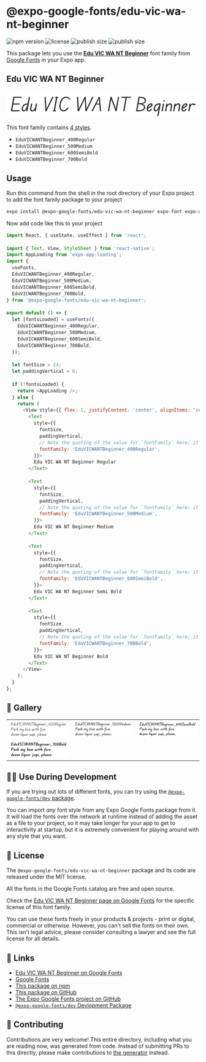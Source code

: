 # @expo-google-fonts/edu-vic-wa-nt-beginner

![npm version](https://flat.badgen.net/npm/v/@expo-google-fonts/edu-vic-wa-nt-beginner)
![license](https://flat.badgen.net/github/license/expo/google-fonts)
![publish size](https://flat.badgen.net/packagephobia/install/@expo-google-fonts/edu-vic-wa-nt-beginner)
![publish size](https://flat.badgen.net/packagephobia/publish/@expo-google-fonts/edu-vic-wa-nt-beginner)

This package lets you use the [**Edu VIC WA NT Beginner**](https://fonts.google.com/specimen/Edu+VIC+WA+NT+Beginner) font family from [Google Fonts](https://fonts.google.com/) in your Expo app.

## Edu VIC WA NT Beginner

![Edu VIC WA NT Beginner](./font-family.png)

This font family contains [4 styles](#-gallery).

- `EduVICWANTBeginner_400Regular`
- `EduVICWANTBeginner_500Medium`
- `EduVICWANTBeginner_600SemiBold`
- `EduVICWANTBeginner_700Bold`

## Usage

Run this command from the shell in the root directory of your Expo project to add the font family package to your project
```sh
expo install @expo-google-fonts/edu-vic-wa-nt-beginner expo-font expo-app-loading
```

Now add code like this to your project
```js
import React, { useState, useEffect } from 'react';

import { Text, View, StyleSheet } from 'react-native';
import AppLoading from 'expo-app-loading';
import {
  useFonts,
  EduVICWANTBeginner_400Regular,
  EduVICWANTBeginner_500Medium,
  EduVICWANTBeginner_600SemiBold,
  EduVICWANTBeginner_700Bold,
} from '@expo-google-fonts/edu-vic-wa-nt-beginner';

export default () => {
  let [fontsLoaded] = useFonts({
    EduVICWANTBeginner_400Regular,
    EduVICWANTBeginner_500Medium,
    EduVICWANTBeginner_600SemiBold,
    EduVICWANTBeginner_700Bold,
  });

  let fontSize = 24;
  let paddingVertical = 6;

  if (!fontsLoaded) {
    return <AppLoading />;
  } else {
    return (
      <View style={{ flex: 1, justifyContent: 'center', alignItems: 'center' }}>
        <Text
          style={{
            fontSize,
            paddingVertical,
            // Note the quoting of the value for `fontFamily` here; it expects a string!
            fontFamily: 'EduVICWANTBeginner_400Regular',
          }}>
          Edu VIC WA NT Beginner Regular
        </Text>

        <Text
          style={{
            fontSize,
            paddingVertical,
            // Note the quoting of the value for `fontFamily` here; it expects a string!
            fontFamily: 'EduVICWANTBeginner_500Medium',
          }}>
          Edu VIC WA NT Beginner Medium
        </Text>

        <Text
          style={{
            fontSize,
            paddingVertical,
            // Note the quoting of the value for `fontFamily` here; it expects a string!
            fontFamily: 'EduVICWANTBeginner_600SemiBold',
          }}>
          Edu VIC WA NT Beginner Semi Bold
        </Text>

        <Text
          style={{
            fontSize,
            paddingVertical,
            // Note the quoting of the value for `fontFamily` here; it expects a string!
            fontFamily: 'EduVICWANTBeginner_700Bold',
          }}>
          Edu VIC WA NT Beginner Bold
        </Text>
      </View>
    );
  }
};

```

## 🔡 Gallery


||||
|-|-|-|
|![EduVICWANTBeginner_400Regular](./EduVICWANTBeginner_400Regular.ttf.png)|![EduVICWANTBeginner_500Medium](./EduVICWANTBeginner_500Medium.ttf.png)|![EduVICWANTBeginner_600SemiBold](./EduVICWANTBeginner_600SemiBold.ttf.png)||
|![EduVICWANTBeginner_700Bold](./EduVICWANTBeginner_700Bold.ttf.png)||||


## 👩‍💻 Use During Development

If you are trying out lots of different fonts, you can try using the [`@expo-google-fonts/dev` package](https://github.com/expo/google-fonts/tree/master/font-packages/dev#readme).

You can import *any* font style from any Expo Google Fonts package from it. It will load the fonts
over the network at runtime instead of adding the asset as a file to your project, so it may take longer
for your app to get to interactivity at startup, but it is extremely convenient
for playing around with any style that you want.

## 📖 License

The `@expo-google-fonts/edu-vic-wa-nt-beginner` package and its code are released under the MIT license.

All the fonts in the Google Fonts catalog are free and open source.

Check the [Edu VIC WA NT Beginner page on Google Fonts](https://fonts.google.com/specimen/Edu+VIC+WA+NT+Beginner) for the specific license of this font family.

You can use these fonts freely in your products & projects - print or digital, commercial or otherwise. However, you can't sell the fonts on their own. This isn't legal advice, please consider consulting a lawyer and see the full license for all details.

## 🔗 Links

- [Edu VIC WA NT Beginner on Google Fonts](https://fonts.google.com/specimen/Edu+VIC+WA+NT+Beginner)
- [Google Fonts](https://fonts.google.com/)
- [This package on npm](https://www.npmjs.com/package/@expo-google-fonts/edu-vic-wa-nt-beginner)
- [This package on GitHub](https://github.com/expo/google-fonts/tree/master/font-packages/edu-vic-wa-nt-beginner)
- [The Expo Google Fonts project on GitHub](https://github.com/expo/google-fonts)
- [`@expo-google-fonts/dev` Devlopment Package](https://github.com/expo/google-fonts/tree/master/font-packages/dev)

## 🤝 Contributing

Contributions are very welcome! This entire directory, including what you are reading now, was generated from code. Instead of submitting PRs to this directly, please make contributions to [the generator](https://github.com/expo/google-fonts/tree/master/packages/generator) instead.
